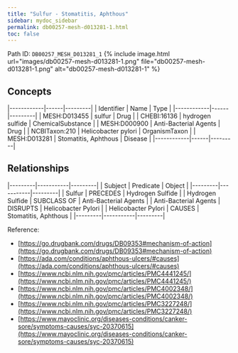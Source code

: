 ```yaml
---
title: "Sulfur - Stomatitis, Aphthous"
sidebar: mydoc_sidebar
permalink: db00257-mesh-d013281-1.html
toc: false 
---
```



Path ID: `DB00257_MESH_D013281_1`
{% include image.html url="images/db00257-mesh-d013281-1.png" file="db00257-mesh-d013281-1.png" alt="db00257-mesh-d013281-1" %}

## Concepts

|------------|------|---------|
| Identifier | Name | Type    |
|------------|------|---------|
| MESH:D013455 | sulfur | Drug |
| CHEBI:16136 | hydrogen sulfide | ChemicalSubstance |
| MESH:D000900 | Anti-Bacterial Agents | Drug |
| NCBITaxon:210 | Helicobacter pylori | OrganismTaxon |
| MESH:D013281 | Stomatitis, Aphthous | Disease |
|------------|------|---------|

## Relationships

|---------|-----------|---------|
| Subject | Predicate | Object  |
|---------|-----------|---------|
| Sulfur | PRECEDES | Hydrogen Sulfide |
| Hydrogen Sulfide | SUBCLASS OF | Anti-Bacterial Agents |
| Anti-Bacterial Agents | DISRUPTS | Helicobacter Pylori |
| Helicobacter Pylori | CAUSES | Stomatitis, Aphthous |
|---------|-----------|---------|

Reference: 
  - [https://go.drugbank.com/drugs/DB09353#mechanism-of-action](https://go.drugbank.com/drugs/DB09353#mechanism-of-action)
  - [https://ada.com/conditions/aphthous-ulcers/#causes](https://ada.com/conditions/aphthous-ulcers/#causes)
  - [https://www.ncbi.nlm.nih.gov/pmc/articles/PMC4441245/](https://www.ncbi.nlm.nih.gov/pmc/articles/PMC4441245/)
  - [https://www.ncbi.nlm.nih.gov/pmc/articles/PMC4002348/](https://www.ncbi.nlm.nih.gov/pmc/articles/PMC4002348/)
  - [https://www.ncbi.nlm.nih.gov/pmc/articles/PMC3227248/](https://www.ncbi.nlm.nih.gov/pmc/articles/PMC3227248/)
  - [https://www.mayoclinic.org/diseases-conditions/canker-sore/symptoms-causes/syc-20370615](https://www.mayoclinic.org/diseases-conditions/canker-sore/symptoms-causes/syc-20370615)
